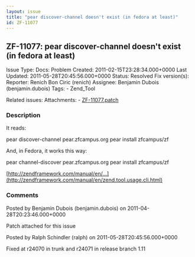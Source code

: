 ```yaml
---
layout: issue
title: "pear discover-channel doesn't exist (in fedora at least)"
id: ZF-11077
---
```


ZF-11077: pear discover-channel doesn't exist (in fedora at least)
------------------------------------------------------------------

 Issue Type: Docs: Problem Created: 2011-02-15T23:28:34.000+0000 Last Updated: 2011-05-28T20:45:56.000+0000 Status: Resolved Fix version(s): 
 Reporter:  Renich Bon Ciric (renich)  Assignee:  Benjamin Dubois (benjamin.dubois)  Tags: - Zend\_Tool
 
 Related issues: 
 Attachments: - [ZF-11077.patch](/issues/secure/attachment/13920/ZF-11077.patch)
 
### Description

It reads:

pear discover-channel pear.zfcampus.org pear install zfcampus/zf

And, in Fedora, it works this way:

pear channel-discover pear.zfcampus.org pear install zfcampus/zf

[http://zendframework.com/manual/en/…](http://zendframework.com/manual/en/zend.tool.usage.cli.html)

 

 

### Comments

Posted by Benjamin Dubois (benjamin.dubois) on 2011-04-28T20:23:46.000+0000

Patch attached for this issue

 

 

Posted by Ralph Schindler (ralph) on 2011-05-28T20:45:56.000+0000

Fixed at r24070 in trunk and r24071 in release branch 1.11

 

 